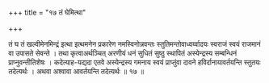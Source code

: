 +++
title = "१७ तं घेमित्था"

+++

तं घ तं खल्वीमेनमिन्द्रं इत्था इत्थमनेन प्रकारेण नमस्विनोन्नवन्तः स्तुतिमन्तोवाध्वर्य्वादयः स्वराजं स्वयं राजमानं वा उपासते सेवन्ते । तथा कृत्वाअर्थञ्चित् अरणीयं धनं सुधितं सुष्ठु स्थापितं अस्येन्द्रस्य सम्बन्धिनं प्राप्नुवन्तीतिशेषः । कदेत्याह-यद्यदा एतवे अस्येन्द्रस्य गमनाय स्वयं प्राप्तुंवा दावने हविर्दानायावर्तयन्ति स्तुतयः तदेत्यर्थः । अथवा अश्वावा आवर्तयन्ति तदेत्यर्थः ॥ १७ ॥